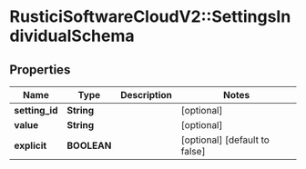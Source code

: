 # RusticiSoftwareCloudV2::SettingsIndividualSchema

## Properties
Name | Type | Description | Notes
------------ | ------------- | ------------- | -------------
**setting_id** | **String** |  | [optional] 
**value** | **String** |  | [optional] 
**explicit** | **BOOLEAN** |  | [optional] [default to false]


